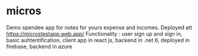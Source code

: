 # micros
Demo spendee app for notes for yours expense and incomes.
Deployed att https://microstestapp.web.app/
Functionality : user sign up and sign in,
                basic auhtentification,
                client app in react js,
                backend in .net 6,
                deployed in firebase,
                backend in azure
